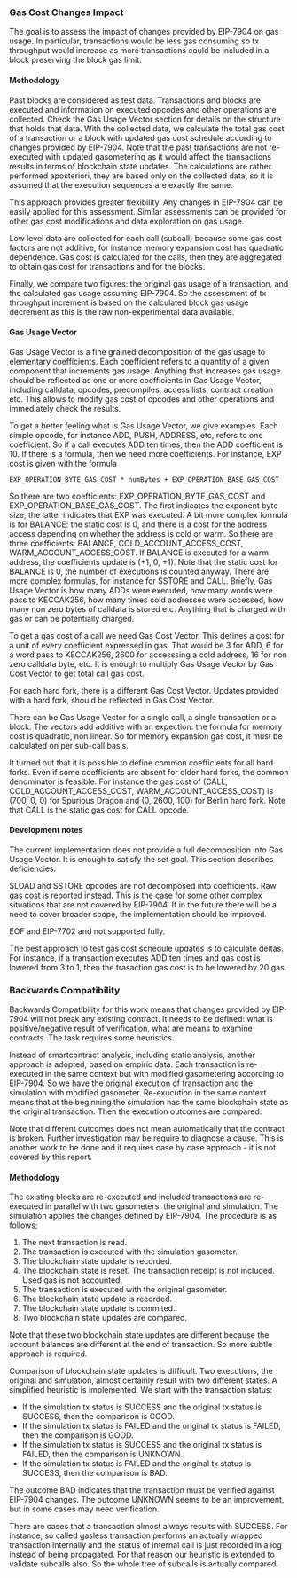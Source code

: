 
### Gas Cost Changes Impact

The goal is to assess the impact of changes provided by EIP-7904 on gas usage.
In particular, transactions would be less gas consuming so tx throughput would increase
as more transactions could be included in a block preserving the block gas limit.

#### Methodology

Past blocks are considered as test data. 
Transactions and blocks are executed and information on executed opcodes and other operations
are collected.
Check the Gas Usage Vector section for details on the structure that holds that data.
With the collected data,
we calculate the total gas cost of a transaction or a block with updated gas cost schedule
according to changes provided by EIP-7904.
Note that the past transactions are not re-executed with updated gasometering
as it would affect the transactions results in terms of blockchain state updates.
The calculations are rather performed aposteriori,
they are based only on the collected data,
so it is assumed that the execution sequences are exactly the same.

This approach provides greater flexibility. 
Any changes in EIP-7904 can be easily applied for this assessment.
Similar assessments can be provided for other gas cost modifications
and data exploration on gas usage.

Low level data are collected for each call (subcall)
because some gas cost factors are not additive,
for instance memory expansion cost has quadratic dependence.
Gas cost is calculated for the calls, then they are aggregated
to obtain gas cost for transactions and for the blocks.

Finally, we compare two figures: the original gas usage of a transaction,
and the calculated gas usage assuming EIP-7904.
So the assessment of tx throughput increment is based on the calculated block gas usage decrement
as this is the raw non-experimental data available.

#### Gas Usage Vector

Gas Usage Vector is a fine grained decomposition of the gas usage to elementary coefficients.
Each coefficient refers to a quantity of a given component that increments gas usage.
Anything that increases gas usage should be reflected as one or more coefficients in Gas Usage Vector,
including calldata, opcodes, precompiles, access lists, contract creation etc.
This allows to modify gas cost of opcodes and other operations and 
immediately check the results.

To get a better feeling what is Gas Usage Vector, we give examples.
Each simple opcode, for instance ADD, PUSH, ADDRESS, etc, refers to one coefficient. 
So if a call executes ADD ten times, then the ADD coefficient is 10.
If there is a formula, then we need more coefficients.
For instance, EXP cost is given with the formula
```text
EXP_OPERATION_BYTE_GAS_COST * numBytes + EXP_OPERATION_BASE_GAS_COST
```
So there are two coefficients: EXP_OPERATION_BYTE_GAS_COST and EXP_OPERATION_BASE_GAS_COST.
The first indicates the exponent byte size, the latter indicates that EXP was executed.
A bit more complex formula is for BALANCE: the static cost is 0, and there is a cost
for the address access depending on whether the address is cold or warm.
So there are three coefficients: BALANCE, COLD_ACCOUNT_ACCESS_COST, WARM_ACCOUNT_ACCESS_COST.
If BALANCE is executed for a warm address, the coefficients update is (+1, 0, +1).
Note that the static cost for BALANCE is 0, the number of executions is counted anyway.
There are more complex formulas, for instance for SSTORE and CALL.
Briefly, Gas Usage Vector is how many ADDs were executed, how many words were pass to KECCAK256,
how many times cold addresses were accessed, how many non zero bytes of calldata is stored etc.
Anything that is charged with gas or can be potentially charged.

To get a gas cost of a call we need Gas Cost Vector.
This defines a cost for a unit of every coefficient expressed in gas.
That would be 3 for ADD, 6 for a word pass to KECCAK256,
2600 for accesssing a cold address, 16 for non zero calldata byte, etc.
It is enough to multiply Gas Usage Vector by Gas Cost Vector to get total call gas cost.

For each hard fork, there is a different Gas Cost Vector.
Updates provided with a hard fork, should be reflected in Gas Cost Vector.

There can be Gas Usage Vector for a single call, a single transaction or a block.
The vectors add additive with an expection:
the formula for memory cost is quadratic,  non linear.
So for memory expansion gas cost, it must be calculated on per sub-call basis.

It turned out that it is possible to define common coefficients for all hard forks.
Even if some coefficients are absent for older hard forks,
the common denominator is feasible.
For instance the gas cost of (CALL, COLD_ACCOUNT_ACCESS_COST, WARM_ACCOUNT_ACCESS_COST)
is (700, 0, 0) for Spurious Dragon and (0, 2600, 100) for Berlin hard fork.
Note that CALL is the static gas cost for CALL opcode.

#### Development notes

The current implementation does not provide a full decomposition into Gas Usage Vector.
It is enough to satisfy the set goal. 
This section describes deficiencies.

SLOAD and SSTORE opcodes are not decomposed into coefficients.
Raw gas cost is reported instead. 
This is the case for some other complex situations that are not covered by EIP-7904.
If in the future there will be a need to cover broader scope,
the implementation should be improved.

EOF and EIP-7702 and not supported fully.

The best approach to test gas cost schedule updates is to calculate deltas.
For instance, if a transaction executes ADD ten times and gas cost is lowered
from 3 to 1, then the trasaction gas cost is to be lowered by 20 gas.

### Backwards Compatibility

Backwards Compatibility for this work means that
changes provided by EIP-7904 will not break any existing contract.
It needs to be defined: what is positive/negative result of verification, 
what are means to examine contracts.
The task requires some heuristics.

Instead of smartcontract analysis, including static analysis, 
another approach is adopted, based on empiric data.
Each transaction is re-executed in the same context but with modified gasometering
according to EIP-7904.
So we have the original execution of transaction and the simulation with modified gasometer.
Re-exucution in the same context means that at the beginning the simulation has 
the same blockchain state as the original transaction.
Then the execution outcomes are compared.

Note that different outcomes does not mean automatically that the contract is broken.
Further investigation may be require to diagnose a cause.
This is another work to be done and it requires case by case approach - 
it is not covered by this report.

#### Methodology

The existing blocks are re-executed and included transactions are re-executed
in parallel with two gasometers: the original and simulation.
The simulation applies the changes defined by EIP-7904.
The procedure is as follows;

1. The next transaction is read.
2. The transaction is executed with the simulation gasometer.
3. The blockchain state update is recorded.
4. The blockchain state is reset. The transaction receipt is not included. Used gas is not accounted.
5. The transaction is executed with the original gasometer.
6. The blockchain state update is recorded.
7. The blockchain state update is commited.
8. Two blockchain state updates are compared.

Note that these two blockchain state updates are different because 
the account balances are different at the end of transaction.
So more subtle approach is required.

Comparison of blockchain state updates is difficult.
Two executions, the original and simulation, almost certainly result
with two different states.
A simplified heuristic is implemented.
We start with the transaction status:

- If the simulation tx status is SUCCESS and the original tx status is SUCCESS,
then the comparison is GOOD.
- If the simulation tx status is FAILED and the original tx status is FAILED,
then the comparison is GOOD.
- If the simulation tx status is SUCCESS and the original tx status is FAILED,
then the comparison is UNKNOWN.
- If the simulation tx status is FAILED and the original tx status is SUCCESS,
then the comparison is BAD.

The outcome BAD indicates that the transaction must be verified against
EIP-7904 changes.
The outcome UNKNOWN seems to be an improvement, but in some cases may need verification.

There are cases that a transaction almost always results with SUCCESS.
For instance, so called gasless transaction performs an actually wrapped transaction internally
and the status of internal call is just recorded in a log instead of being propagated.
For that reason our heuristic is extended to validate subcalls also.
So the whole tree of subcalls is actually compared.
